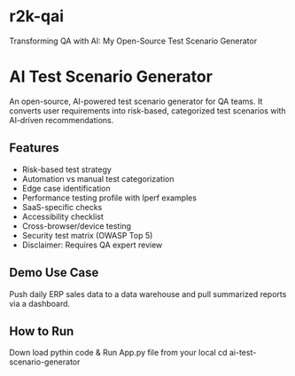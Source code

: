 # r2k-qai
Transforming QA with AI: My Open-Source Test Scenario Generator

# AI Test Scenario Generator

An open-source, AI-powered test scenario generator for QA teams. It converts user requirements into risk-based, categorized test scenarios with AI-driven recommendations.

## Features
- Risk-based test strategy
- Automation vs manual test categorization
- Edge case identification
- Performance testing profile with Iperf examples
- SaaS-specific checks
- Accessibility checklist
- Cross-browser/device testing
- Security test matrix (OWASP Top 5)
- Disclaimer: Requires QA expert review

## Demo Use Case
Push daily ERP sales data to a data warehouse and pull summarized reports via a dashboard.

## How to Run
Down load pythin code & Run App.py file from your local 
cd ai-test-scenario-generator


